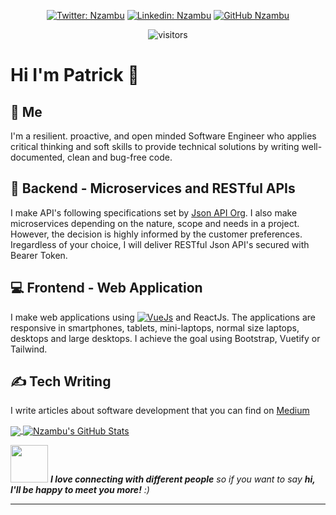 <div align="center">

[![Twitter: Nzambu](https://img.shields.io/twitter/follow/Nzambu?style=social)](https://twitter.com/Nzambu)
[![Linkedin: Nzambu](https://img.shields.io/badge/-nzambu-blue?style=flat-square&logo=Linkedin&logoColor=white&link=https://www.linkedin.com/in/nzambu/)](https://www.linkedin.com/in/nzambu/)
[![GitHub Nzambu](https://img.shields.io/github/followers/nzambu?label=follow&style=social)](https://github.com/Nzambu)

![visitors](https://visitor-badge.glitch.me/badge?page_id=Nzambu.visitor-badge)

</div>

# Hi I'm Patrick :wave:

## :older_man: Me

I'm a resilient. proactive, and open minded Software Engineer who applies critical thinking and soft skills to provide technical solutions by writing well-documented, clean and bug-free code.

## :floppy_disk: Backend - Microservices and RESTful APIs

I make API's following specifications set by [Json API Org](https://jsonapi.org/). I also make microservices depending on the nature, scope and needs in a project. However, the decision is highly
informed by the customer preferences. Iregardless of your choice, I will deliver RESTful Json API's secured with Bearer Token.

## :computer: Frontend - Web Application

I make web applications using [![VueJs](example)](https://github.com/Nzambu/fintech/tree/main/vue) and ReactJs. The applications are responsive in smartphones, tablets, mini-laptops, normal size laptops, desktops and large desktops. I achieve the goal using Bootstrap, Vuetify or Tailwind.

## &#x270d; Tech Writing

I write articles about software development that you can find on [Medium](https://medium.com/@patricknzambu)

<a href="https://github.com/Nzambu/Nzambu">
  <img align="center" src="https://github-readme-stats.vercel.app/api/top-langs/?username=Nzambu&hide=css,html,tex&theme=merko&langs_count=3" />
</a>
<a href="https://github.com/Nzambu/Nzambu">
  <img align="center" src="https://github-readme-stats.vercel.app/api?username=Nzambu&show_icons=true&theme=merko&line_height=27&count_private=true" alt="Nzambu's GitHub Stats" />
</a>

<img src="https://media.giphy.com/media/LnQjpWaON8nhr21vNW/giphy.gif" width="60"> <em><b>I love connecting with different people</b> so if you want to say <b>hi, I'll be happy to meet you more!</b> :)</em>

---